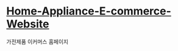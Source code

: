# [Home-Appliance-E-commerce-Website](https://ittnw39.github.io/Home_Appliance_E-commerce_Website/)
가전제품 이커머스 홈페이지
